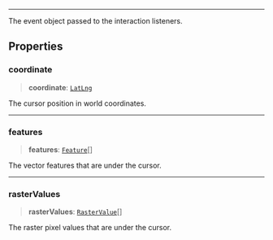 ***

The event object passed to the interaction listeners.

## Properties

### coordinate

> **coordinate**: [`LatLng`](../Shared/LatLng.md)

The cursor position in world coordinates.

***

### features

> **features**: [`Feature`](../Layers/Feature.md)\[]

The vector features that are under the cursor.

***

### rasterValues

> **rasterValues**: [`RasterValue`](../Layers/RasterValue.md)\[]

The raster pixel values that are under the cursor.
